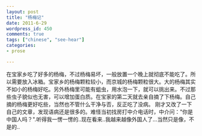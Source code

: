 ```yaml
---
layout: post
title: "杨梅记"
date: 2011-6-29
wordpress_id: 450
comments: true
tags: ["chinese", "see-hear"]
categories:
- prose

---
```

<meta name="_edit_last" content="1" />
<meta name="_su_rich_snippet_type" content="none" />
<meta name="views" content="158" />
<meta name="_wp_old_slug" content="杨梅" />
在宝家乡吃了好多的杨梅，不过杨梅易坏，一般放置一个晚上就彻底不能吃了。所以需要放入冰箱。宝家乡的杨梅颗粒较小，而京城的杨梅颗粒很大。大的杨梅其实不如小的杨梅好吃。另外杨梅里可能有蛆虫，用水泡一下，就可以挑出来。不过那些虫子貌似也无害，可以增加蛋白质。在宝家的第二天就去亲自摘了下杨梅。自己摘的杨梅更好吃些，当然也不管什么干净与否，反正吃了没病。
刚才又改了一下自己的文章，发现语病还是很多的。难怪当初找房打中介电话时，中介问："你是中国人吗？".听得我一愣一愣的..现在看来..我越来越像外国人了...当然只是像，不是的..
